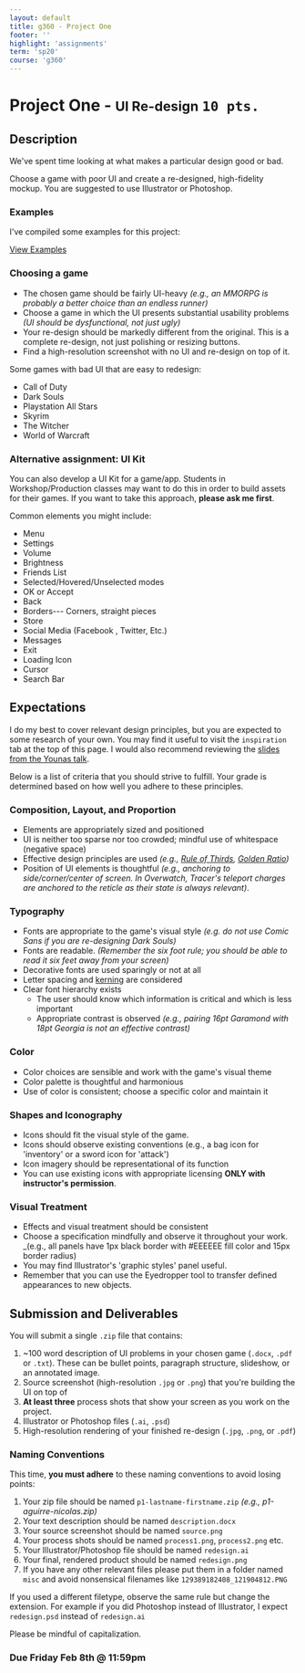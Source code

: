 ```yaml
---
layout: default
title: g360 - Project One
footer: ''
highlight: 'assignments'
term: 'sp20'
course: 'g360'
---
```

# Project One - <small>UI Re-design</small> `10 pts.`
## Description
We've spent time looking at what makes a particular design good or bad.


Choose a game with poor UI and create a re-designed, high-fidelity mockup. You are suggested to use Illustrator or Photoshop.

### Examples
<div class="card-block">
  <p class="card-text">I've compiled some examples for this project:</p>
  <a href="https://imgur.com/a/syYC4zt" class="btn btn-primary" target="_blank">View Examples</a>
</div>

### Choosing a game
 * The chosen game should be fairly UI-heavy _(e.g., an MMORPG is probably a better choice than an endless runner)_
 * Choose a game in which the UI presents substantial usability problems _(UI should be dysfunctional, not just ugly)_
 * Your re-design should be markedly different from the original. This is a complete re-design, not just polishing or resizing buttons.
 * Find a high-resolution screenshot with no UI and re-design on top of it.

Some games with bad UI that are easy to redesign:
 * Call of Duty
 * Dark Souls
 * Playstation All Stars
 * Skyrim
 * The Witcher
 * World of Warcraft

### Alternative assignment: UI Kit
You can also develop a UI Kit for a game/app. Students in Workshop/Production classes may want to do this in order to build assets for their games. If you want to take this approach, __please ask me first__.

Common elements you might include:
 * Menu
 * Settings
 * Volume
 * Brightness
 * Friends List
 * Selected/Hovered/Unselected modes
 * OK or Accept
 * Back
 * Borders--- Corners, straight pieces
 * Store
 * Social Media (Facebook , Twitter, Etc.)
 * Messages
 * Exit
 * Loading Icon
 * Cursor
 * Search Bar

## Expectations
I do my best to cover relevant design principles, but you are expected to some research of your own. You may find it useful to visit the `inspiration` tab at the top of this page. I would also recommend reviewing the [slides from the Younas talk](../mats/art-direction-for-aaa-ui.pdf).

Below is a list of criteria that you should strive to fulfill. Your grade is determined based on how well you adhere to these principles.

### Composition, Layout, and Proportion
 * Elements are appropriately sized and positioned
 * UI is neither too sparse nor too crowded; mindful use of whitespace (negative space)
 * Effective design principles are used _(e.g., [Rule of Thirds](https://tympanus.net/codrops/2012/05/23/understanding-the-rule-of-thirds-in-web-design/), [Golden Ratio](https://blog.prototypr.io/golden-ratio-in-ui-design-8d11e66582c3))_
 * Position of UI elements is thoughtful _(e.g., anchoring to side/corner/center of screen. In Overwatch, Tracer's teleport charges are anchored to the reticle as their state is always relevant)_.

### Typography
 * Fonts are appropriate to the game's visual style _(e.g. do not use Comic Sans if you are re-designing Dark Souls)_
 * Fonts are readable. _(Remember the six foot rule; you should be able to read it six feet away from your screen)_
 * Decorative fonts are used sparingly or not at all
 * Letter spacing and [kerning](https://www.canva.com/learn/kerning/) are considered
 * Clear font hierarchy exists
   * The user should know which information is critical and which is less important
   * Appropriate contrast is observed _(e.g., pairing 16pt Garamond with 18pt Georgia is not an effective contrast)_

### Color
 * Color choices are sensible and work with the game's visual theme
 * Color palette is thoughtful and harmonious
 * Use of color is consistent; choose a specific color and maintain it

### Shapes and Iconography
 * Icons should fit the visual style of the game.
 * Icons should observe existing conventions (e.g., a bag icon for 'inventory' or a sword icon for 'attack')
 * Icon imagery should be representational of its function
 * You can use existing icons with appropriate licensing __ONLY with instructor's permission__.

### Visual Treatment
 * Effects and visual treatment should be consistent
 * Choose a specification mindfully and observe it throughout your work. _(e.g., all panels have 1px black border with #EEEEEE fill color and 15px border radius)
 * You may find Illustrator's 'graphic styles' panel useful.
 * Remember that you can use the Eyedropper tool to transfer defined appearances to new objects.

## Submission and Deliverables
You will submit a single `.zip` file that contains:

1. ~100 word description of UI problems in your chosen game (`.docx`, `.pdf` or `.txt`). These can be bullet points, paragraph structure, slideshow, or an annotated image.
2. Source screenshot (high-resolution `.jpg` or `.png`) that you're building the UI on top of
3. __At least three__ process shots that show your screen as you work on the project.
4. Illustrator or Photoshop files (`.ai`, `.psd`)
5. High-resolution rendering of your finished re-design (`.jpg`, `.png`, or `.pdf`)

### Naming Conventions
This time, __you must adhere__ to these naming conventions to avoid losing points:

1. Your zip file should be named `p1-lastname-firstname.zip` _(e.g., p1-aguirre-nicolas.zip)_
2. Your text description should be named `description.docx`
3. Your source screenshot should be named `source.png`
4. Your process shots should be named `process1.png`, `process2.png` etc.
5. Your Illustrator/Photoshop file should be named `redesign.ai`
6. Your final, rendered product should be named `redesign.png`
7. If you have any other relevant files please put them in a folder named `misc` and avoid nonsensical filenames like `129389182408_121904812.PNG`

If you used a different filetype, observe the same rule but change the extension. For example if you did Photoshop instead of Illustrator, I expect `redesign.psd` instead of `redesign.ai`

Please be mindful of capitalization.

### Due Friday Feb 8th @ 11:59pm
